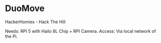 # DuoMove
HackerHomies - Hack The Hill

Needs: RPI 5 with Hailo 8L Chip + RPI Camera.
Access: Via local network of the Pi.

